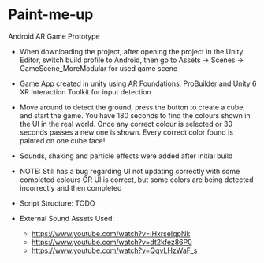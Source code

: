 # Paint-me-up
Android AR Game Prototype

- When downloading the project, after opening the project in the Unity Editor, switch build profile to Android, then go to Assets -> Scenes -> GameScene_MoreModular for used game scene

- Game App created in unity using AR Foundations, ProBuilder and Unity 6 XR Interaction Toolkit for input detection
    
- Move around to detect the ground, press the button to create a cube, and start the game. You have 180 seconds to find the colours shown in the UI in the real world. Once any correct colour is selected or 30 seconds passes a new one is shown. Every correct color found is painted on one cube face!

- Sounds, shaking and particle effects were added after initial build

- NOTE: Still has a bug regarding UI not updating correctly with some completed colours OR UI is correct, but some colors are being detected incorrectly and then completed

- Script Structure: TODO

- External Sound Assets Used:
    - https://www.youtube.com/watch?v=iHxrseIqpNk
    - https://www.youtube.com/watch?v=dt2kfez86P0
    - https://www.youtube.com/watch?v=QqvLHzWaF_s